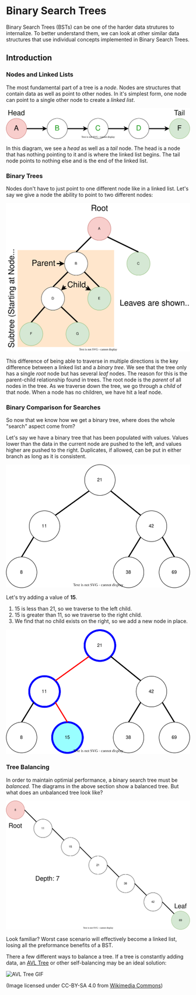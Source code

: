 # Binary Search Trees

Binary Search Trees (BSTs) can be one of the harder data strutures to internalize.
To better understand them, we can look at other similar data structures that use individual
concepts implemented in Binary Search Trees.

## Introduction

### Nodes and Linked Lists

The most fundamental part of a tree is a *node*. Nodes are structures that contain
data as well as point to other nodes. In it's simplest form, one node can point to a
single other node to create a *linked list*.

![diagram showing a linked list](pictures/nodes-linked-list.drawio.svg)

In this diagram, we see a *head* as well as a *tail* node. The head is a node that has nothing
pointing to it and is where the linked list begins. The tail node points to nothing else and is
the end of the linked list.

### Binary Trees

Nodes don't have to just point to one different node like in a linked list. Let's say we give
a node the ability to point to two different nodes:

![diagram showing a binary tree](pictures/binary-tree.drawio.svg)

This difference of being able to traverse in multiple directions is the key difference between
a linked list and a *binary tree*. We see that the tree only has a single *root* node but
has several *leaf* nodes. The reason for this is the parent-child relationship found in trees.
The root node is the *parent* of all nodes in the tree. As we traverse down the tree, we go
through a *child* of that node. When a node has no children, we have hit a leaf node.

### Binary Comparison for Searches

So now that we know how we get a binary tree, where does the whole "search" aspect come from?

Let's say we have a binary tree that has been populated with values. Values lower than the data
in the current node are pushed to the left, and values higher are pushed to the right.
Duplicates, if allowed, can be put in either branch as long as it is consistent.

![diagram showing a BST](pictures/bst-example.drawio.svg)

Let's try adding a value of **15**.

1. 15 is less than 21, so we traverse to the left child.
2. 15 is greater than 11, so we traverse to the right child.
3. We find that no child exists on the right, so we add a new node in place.

![diagram showing traversal of tree and addition of new node](pictures/bst-add-node-example.drawio.svg)

### Tree Balancing

In order to maintain optimial performance, a binary search tree must be *balanced*.
The diagrams in the above section show a balanced tree. But what does an unbalanced tree look like?

![diagram of an unbalanced tree](pictures/unbalanced-bst.drawio.svg)

Look familiar? Worst case scenario will effectively become a linked list, losing all the preformance
benefits of a BST.

There a few different ways to balance a tree. If a tree is constantly adding data, an
[AVL Tree](https://en.wikipedia.org/wiki/AVL_tree) or other self-balancing may be an ideal solution:

![AVL Tree GIF](https://upload.wikimedia.org/wikipedia/commons/f/fd/AVL_Tree_Example.gif)

(Image licensed under CC-BY-SA 4.0 from
[Wikimedia Commons](https://commons.wikimedia.org/wiki/File:AVL_Tree_Example.gif))